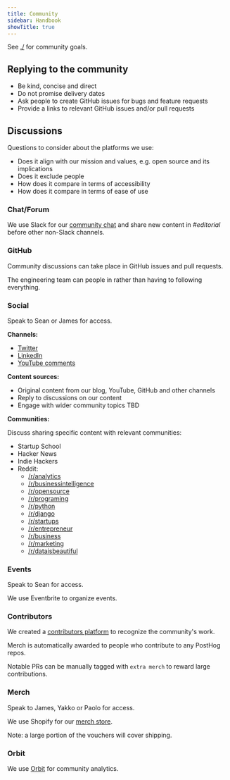 ```yaml
---
title: Community
sidebar: Handbook
showTitle: true
---
```


See [./](Marketing) for community goals.

## Replying to the community

- Be kind, concise and direct
- Do not promise delivery dates
- Ask people to create GitHub issues for bugs and feature requests
- Provide a links to relevant GitHub issues and/or pull requests

## Discussions

Questions to consider about the platforms we use:

- Does it align with our mission and values, e.g. open source and its implications
- Does it exclude people
- How does it compare in terms of accessibility
- How does it compare in terms of ease of use

### Chat/Forum

We use Slack for our [community chat](https://posthog.com/slack) and share new content in *#editorial* before other non-Slack channels.

### GitHub

Community discussions can take place in GitHub issues and pull requests.

The engineering team can people in rather than having to following everything.

### Social

Speak to Sean or James for access.

**Channels:**

- [Twitter](https://twitter.com/posthoghq)
- [LinkedIn](https://www.linkedin.com/company/posthog/)
- [YouTube comments](https://www.youtube.com/channel/UCn4mJ4kK5KVSvozJre645LA)

**Content sources:**

- Original content from our blog, YouTube, GitHub and other channels
- Reply to discussions on our content
- Engage with wider community topics TBD

**Communities:**

Discuss sharing specific content with relevant communities:

- Startup School
- Hacker News
- Indie Hackers
- Reddit:
  - [/r/analytics](https://www.reddit.com/r/analytics/)
  - [/r/businessintelligence](https://www.reddit.com/r/businessintelligence/)
  - [/r/opensource](https://www.reddit.com/r/opensource/)
  - [/r/programing](https://www.reddit.com/r/programing/)
  - [/r/python](https://www.reddit.com/r/python/)
  - [/r/django](https://www.reddit.com/r/django/)
  - [/r/startups](https://www.reddit.com/r/startups/)
  - [/r/entrepreneur](https://www.reddit.com/r/entrepreneur/)
  - [/r/business](https://www.reddit.com/r/business/)
  - [/r/marketing](https://www.reddit.com/r/marketing/)
  - [/r/dataisbeautiful](https://www.reddit.com/r/dataisbeautiful/)

### Events

Speak to Sean for access.

We use Eventbrite to organize events.

### Contributors

We created a [contributors platform](https://posthog.com/contributors) to recognize the community's work.

Merch is automatically awarded to people who contribute to any PostHog repos.

Notable PRs can be manually tagged with `extra merch` to reward large contributions.

### Merch

Speak to James, Yakko or Paolo for access.

We use Shopify for our [merch store](https://merch.posthog.com).

Note: a large portion of the vouchers will cover shipping.

### Orbit

We use [Orbit](https://app.orbit.love) for community analytics.
